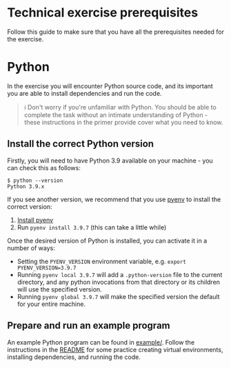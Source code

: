 # Technical exercise prerequisites

Follow this guide to make sure that you have all the prerequisites needed for the exercise.

# Python

In the exercise you will encounter Python source code, and its important you are able to install dependencies and run the code.

> :information_source: Don't worry if you're unfamiliar with Python. You should be able to complete the task without an intimate understanding of Python - these instructions in the primer provide cover what you need to know.

## Install the correct Python version

Firstly, you will need to have Python 3.9 available on your machine - you can check this as follows:

```shell
$ python --version 
Python 3.9.x
```

If you see another version, we recommend that you use [pyenv](https://github.com/pyenv/pyenv) to install the correct version:

1. [Install pyenv](https://github.com/pyenv/pyenv#installation)
1. Run `pyenv install 3.9.7` (this can take a little while)

Once the desired version of Python is installed, you can activate it in a number of ways:

- Setting the `PYENV_VERSION` environment variable, e.g. `export PYENV_VERSION=3.9.7`
- Running `pyenv local 3.9.7` will add a `.python-version` file to the current directory, and any python invocations from that directory or its children will use the specified version.
- Running `pyenv global 3.9.7` will make the specified version the default for your entire machine.

## Prepare and run an example program

An example Python program can be found in [example/](./example). Follow the instructions in the [README](./example/README.md) for some practice creating virtual environments, installing dependencies, and running the code.
